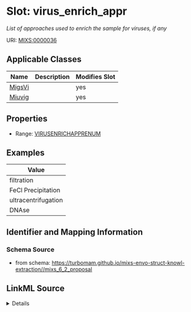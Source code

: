 # Slot: virus_enrich_appr


_List of approaches used to enrich the sample for viruses, if any_



URI: [MIXS:0000036](https://w3id.org/mixs/0000036)



<!-- no inheritance hierarchy -->




## Applicable Classes

| Name | Description | Modifies Slot |
| --- | --- | --- |
[MigsVi](MigsVi.md) |  |  yes  |
[Miuvig](Miuvig.md) |  |  yes  |







## Properties

* Range: [VIRUSENRICHAPPRENUM](VIRUSENRICHAPPRENUM.md)






## Examples

| Value |
| --- |
| filtration |
| FeCl Precipitation |
| ultracentrifugation |
| DNAse |

## Identifier and Mapping Information







### Schema Source


* from schema: https://turbomam.github.io/mixs-envo-struct-knowl-extraction//mixs_6_2_proposal




## LinkML Source

<details>
```yaml
name: virus_enrich_appr
description: List of approaches used to enrich the sample for viruses, if any
title: virus enrichment approach
notes:
- enrichment
examples:
- value: filtration
  description: was filtration + FeCl Precipitation + ultracentrifugation + DNAse
- value: FeCl Precipitation
  description: was filtration + FeCl Precipitation + ultracentrifugation + DNAse
- value: ultracentrifugation
  description: was filtration + FeCl Precipitation + ultracentrifugation + DNAse
- value: DNAse
  description: was filtration + FeCl Precipitation + ultracentrifugation + DNAse
in_subset:
- nucleic acid sequence source
from_schema: https://turbomam.github.io/mixs-envo-struct-knowl-extraction//mixs_6_2_proposal
rank: 1000
slot_uri: MIXS:0000036
alias: virus_enrich_appr
domain_of:
- MigsVi
- Miuvig
range: VIRUS_ENRICH_APPR_ENUM

```
</details>